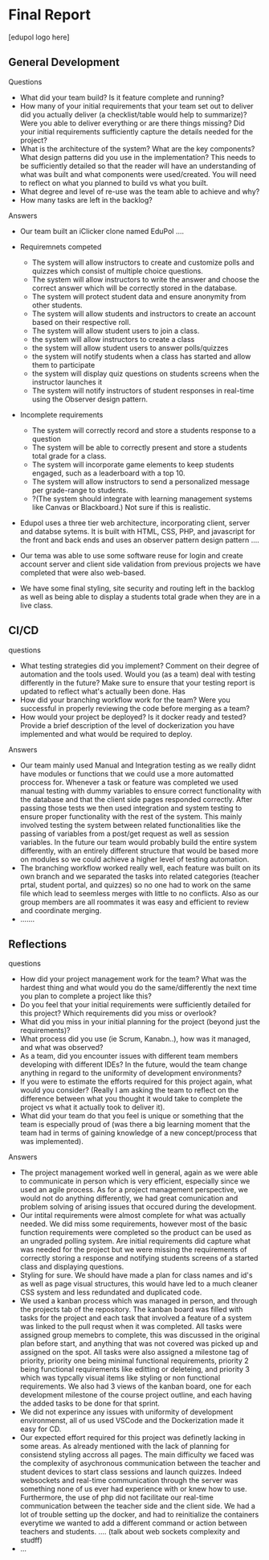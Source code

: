 # Final Report

[edupol logo here]

## General Development

Questions
- What did your team build? Is it feature complete and running?
- How many of your initial requirements that your team set out to deliver did you actually deliver (a checklist/table would help to summarize)?  Were you able to deliver everything or are there things missing?  Did your initial requirements sufficiently capture the details needed for the project?
- What is the architecture of the system?  What are the key components?   What design patterns did you use in the implementation?  This needs to be sufficiently detailed so that the reader will have an understanding of what was built and what components were used/created.  You will need to reflect on what you planned to build vs what you built.
- What degree and level of re-use was the team able to achieve and why?
- How many tasks are left in the backlog?

Answers
- Our team built an iClicker clone named EduPol ....

- Requiremnets competed 
  - The system will allow instructors to create and customize polls and quizzes which consist of multiple choice questions.
  - The system will allow instructors to write the answer and choose the correct answer which will be correctly stored in the database.
  - The system will protect student data and ensure anonymity from other students.
  - The system will allow students and instructors to create an account based on their respective roll.
  - The system will allow student users to join a class.
  - the system will allow instructors to create a class
  - the system will allow student users to answer polls/quizzes
  - the system will notify students when a class has started and allow them to participate
  - the system will display quiz questions on students screens when the instructor launches it
  - The system will notify instructors of student responses in real-time using the Observer design pattern. 

- Incomplete requirements 
  - The system will correctly record and store a students response to a question
  - The system will be able to correctly present and store a students total grade for a class.
  - The system will incorporate game elements to keep students engaged, such as a leaderboard with a top 10.
  - The system will allow instructors to send a personalized message per grade-range to students.
  - ?(The system should integrate with learning management systems like Canvas or Blackboard.) Not sure if this is realistic.


- Edupol uses a three tier web architecture, incorporating client, server and databse sytems. It is built with HTML, CSS, PHP, and javascript for the front and back ends and uses an observer pattern design pattern ....

- Our tema was able to use some software reuse for login and create account server and client side validation from previous projects we have completed that were also web-based. 

- We have some final styling, site security and routing left in the backlog as well as being able to display a students total grade when they are in a live class. 

## CI/CD
questions 
- What testing strategies did you implement?  Comment on their degree of automation and the tools used.    Would you (as a team) deal with testing differently in the future?  Make sure to ensure that your testing report is updated to reflect what's actually been done.  Has
- How did your branching workflow work for the team?  Were you successful in properly reviewing the code before merging as a team?
- How would your project be deployed?  Is it docker ready and tested?  Provide a brief description of the level of dockerization you have implemented and what would be required to deploy.
 
 Answers
 - Our team mainly used Manual and Integration testing as we really didnt have modules or functions that we could use a more automatted proccess for. Whenever a task or feature was completed we used manual testing with dummy variables to ensure correct functionality with the database and that the client side pages responded correctly. After passing those tests we then used integration and system testing to ensure proper functionality with the rest of the system. This mainly involved testing the system between related functionalities like the passing of variables from a post/get request as well as session variables. In the future our team would probably build the entire system differently, with an entirely different structure that would be based more on modules so we could achieve a higher level of testing automation.
 - The branching workflow worked really well, each feature was built on its own branch and we separated the tasks into related categories (teacher prtal, student portal, and quizzes) so no one had to work on the same file which lead to seemless merges with little to no conflicts. Also as our group members are all roommates it was easy and efficient to review and coordinate merging.
 - .......

## Reflections

questions
- How did your project management work for the team?  What was the hardest thing and what would you do the same/differently the next time you plan to complete a project like this? 
- Do you feel that your initial requirements were sufficiently detailed for this project?  Which requirements did you miss or overlook?
- What did you miss in your initial planning for the project (beyond just the requirements)?
- What process did you use (ie Scrum, Kanabn..), how was it managed, and what was observed? 
- As a team, did you encounter issues with different team members developing with different IDEs?  In the future, would the team change anything in regard to the uniformity of development environments?
- If you were to estimate the efforts required for this project again, what would you consider?  (Really I am asking the team to reflect on the difference between what you thought it would take to complete the project vs what it actually took to deliver it).   
- What did your team do that you feel is unique or something that the team is especially proud of (was there a big learning moment that the team had in terms of gaining knowledge of a new concept/process that was implemented).

Answers
- The project management worked well in general, again as we were able to communicate in person which is very efficient, especially since we used an agile process. As for a project management perspective, we would not do anything differently, we had great comunication and problem solving of arising issues that occured during the development.
- Our intital requirements were almost complete for what was actually needed. We did miss some requirements, however most of the basic function requirements were completed so the product can be used as an ungraded polling system. Are initial requirements did capture what was needed for the project but we were missing the requirements of correctly storing a response and notifying students screens of a started class and displaying questions.
- Styling for sure. We should have made a plan for class names and id's as well as page visual structures, this would have led to a much cleaner CSS system and less redundated and duplicated code. 
- We used a kanban process which was managed in person, and through the projects tab of the repository. The kanban board was filled with tasks for the project and each task that involved a feature of a system was linked to the pull requst when it was completed. All tasks were assigned group memebrs to complete, this was discussed in the original plan before start, and anything that was not covered was picked up and assigned on the spot. All tasks were also assigned a milestone tag of priority, priority one being minimal functional requirements, priority 2 being functional requirements like editting or deleteing, and priority 3 which was typcally visual items like styling or non functional requirements. We also had 3 views of the kanban board, one for each development milestone of the course project outline, and each having the added tasks to be done for that sprint. 
- We did not experince any issues with uniformity of development environmenst, all of us used VSCode and the Dockerization made it easy for CD.
- Our expected effort required for this project was definetly lacking in some areas. As already mentioned with the lack of planning for consistend styling accross all pages. The main difficulty we faced was the complexity of asychronous communication between the teacher and student devices to start class sessions and launch quizzes. Indeed websockets and real-time communication through the server was something none of us ever had experience with or knew how to use. Furthermore, the use of php did not facilitate our real-time communication between the teacher side and the client side. We had a lot of trouble setting up the docker, and had to reinitialize the containers everytime we wanted to add a different command or action between teachers and students. .... (talk about web sockets complexity and studff)
- ...

